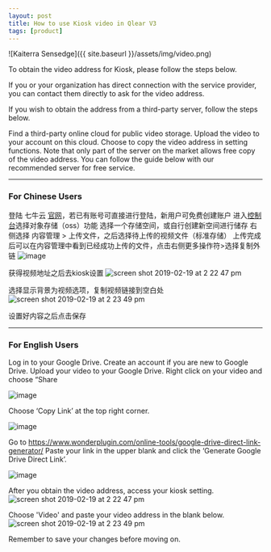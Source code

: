 ```yaml
---
layout: post
title: How to use Kiosk video in Qlear V3
tags: [product]
---
```


![Kaiterra Sensedge]({{ site.baseurl }}/assets/img/video.png)

To obtain the video address for Kiosk, please follow the steps below.

If you or your organization has direct connection with the service provider, you can contact them directly to ask for the video address.

If you wish to obtain the address from a third-party server, follow the steps below.

Find a third-party online cloud for public video storage.
Upload the video to your account on this cloud.
Choose to copy the video address in setting functions.
Note that only part of the server on the market allows free copy of the video address. You can follow the guide below with our recommended server for free service.

---

### For Chinese Users

登陆 七牛云 [官网](https://www.qiniu.com)，若已有账号可直接进行登陆，新用户可免费创建账户
进入[控制台](https://portal.qiniu.com/create)选择对象存储（oss）功能
选择一个存储空间，或自行创建新空间进行储存
右侧选择 内容管理 > 上传文件，之后选择待上传的视频文件（标准存储）
上传完成后可以在内容管理中看到已经成功上传的文件，点击右侧更多操作符>选择复制外链
![image](https://user-images.githubusercontent.com/16646893/52684729-297fb500-2f82-11e9-8e66-9b5b5a39aec5.png)

获得视频地址之后去kiosk设置
![screen shot 2019-02-19 at 2 22 47 pm](https://user-images.githubusercontent.com/47511767/52994658-4b31de00-3453-11e9-89f0-cbcdb37c9618.png)

选择显示背景为视频选项，复制视频链接到空白处
![screen shot 2019-02-19 at 2 23 49 pm](https://user-images.githubusercontent.com/47511767/52994743-87fdd500-3453-11e9-9fe4-856717def289.png)

设置好内容之后点击保存

---

### For English Users

Log in to your Google Drive. Create an account if you are new to Google Drive.
Upload your video to your Google Drive.
Right click on your video and choose “Share

![image](https://user-images.githubusercontent.com/47511767/52772441-6d061c00-3073-11e9-960a-0235a01a9479.png)

Choose ‘Copy Link’ at the top right corner.

![image](https://user-images.githubusercontent.com/47511767/52772448-72fbfd00-3073-11e9-84b1-433dab19b44f.png)

Go to https://www.wonderplugin.com/online-tools/google-drive-direct-link-generator/
Paste your link in the upper blank and click the ‘Generate Google Drive Direct Link’.

![image](https://user-images.githubusercontent.com/47511767/52772465-7becce80-3073-11e9-8754-4dfdd5efac6a.png)
  
After you obtain the video address, access your kiosk setting.
![screen shot 2019-02-19 at 2 22 47 pm](https://user-images.githubusercontent.com/47511767/52994658-4b31de00-3453-11e9-89f0-cbcdb37c9618.png)

Choose 'Video' and paste your video address in the blank below.
![screen shot 2019-02-19 at 2 23 49 pm](https://user-images.githubusercontent.com/47511767/52994743-87fdd500-3453-11e9-9fe4-856717def289.png)

Remember to save your changes before moving on.
